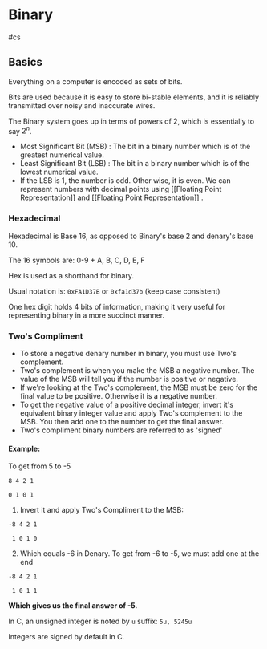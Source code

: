 # Binary
#cs 

## Basics


Everything on a computer is encoded as sets of bits.

Bits are used because it is easy to store bi-stable elements, and it is reliably transmitted over noisy and inaccurate wires.


The Binary system goes up in terms of powers of 2, which is essentially to say $2^n$.
- Most Significant Bit (MSB) : The bit in a binary number which is of the greatest numerical value.
- Least Significant Bit (LSB) : The bit in a binary number which is of the lowest numerical value.
-  If the LSB is 1, the number is odd. Other wise, it is even.
We can represent numbers with decimal points using [[Floating Point Representation]] and [[Floating Point Representation]] .


### Hexadecimal

Hexadecimal is Base 16, as opposed to Binary's base 2 and denary's base 10. 

The 16 symbols are: 0-9 + A, B, C, D, E, F

Hex is used as a shorthand for binary. 

Usual notation is: `0xFA1D37B` or `0xfa1d37b` (keep case consistent)

One hex digit holds 4 bits of information, making it very useful for representing binary in a more succinct manner.


### Two's Compliment

- To store a negative denary number in binary, you must use Two's complement.
- Two's complement is when you make the MSB a negative number. The value of the MSB will tell you if the number is positive or negative.
- If we're looking at the Two's complement, the MSB must be zero for the final value to be positive. Otherwise it is a negative number.
- To get the negative value of a positive decimal integer, invert it's equivalent binary integer value and apply Two's complement to the MSB. You then add one to the number to get the final answer.
- Two's compliment binary numbers are referred to as 'signed'


#### Example: 

To get from 5 to -5

```
8 4 2 1

0 1 0 1
```

1. Invert it and apply Two's Compliment to the MSB:

```
-8 4 2 1

 1 0 1 0
```

2. Which equals -6 in Denary. To get from -6 to -5, we must add one at the end
   
```
-8 4 2 1

 1 0 1 1
 ```

**Which gives us the final answer of -5.**



In C, an unsigned integer is noted by `u` suffix: `5u, 5245u`

Integers are signed by default in C.